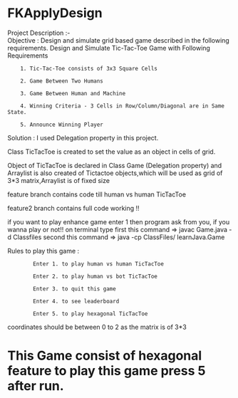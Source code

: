 # FKApplyDesign
Project Description :-  
Objective : Design and simulate grid based game described in the following requirements.
	Design and Simulate Tic-Tac-Toe Game with Following Requirements
	
		1. Tic-Tac-Toe consists of 3x3 Square Cells
		
		2. Game Between Two Humans
		
		3. Game Between Human and Machine
		
		4. Winning Criteria - 3 Cells in Row/Column/Diagonal are in Same State.
		
		5. Announce Winning Player

Solution :
I used Delegation property in this project.

Class TicTacToe is created to set the value as an object in cells of grid.

Object of TicTacToe is declared in Class Game (Delegation property) and Arraylist is also created of Tictactoe objects,which will be used as grid of 3*3 matrix,Arraylist is of fixed size

feature branch contains code till human vs human TicTacToe

feature2 branch contains full code working !!

if you want to play enhance game enter 1 then program ask from you, if you wanna play or not!!
on terminal  type 
first this command =>    javac Game.java -d Classfiles
second this command =>  java -cp ClassFiles/ learnJava.Game

Rules to play this game :

			Enter 1. to play human vs human TicTacToe
			
			Enter 2. to play human vs bot TicTacToe
			
			Enter 3. to quit this game 
			
      		Enter 4. to see leaderboard
			
			Enter 5. to play hexagonal TicTacToe
    
 coordinates should be between 0 to 2 as the matrix is of 3*3
 # This Game consist of hexagonal feature to play this game press 5 after run.
